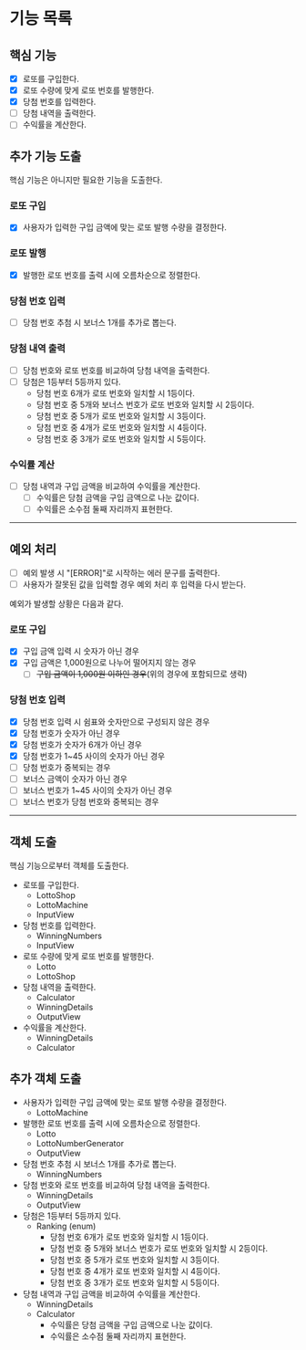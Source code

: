 # 기능 목록
## 핵심 기능

- [x] 로또를 구입한다.
- [x] 로또 수량에 맞게 로또 번호를 발행한다.
- [x] 당첨 번호를 입력한다.
- [ ] 당첨 내역을 출력한다.
- [ ] 수익률을 계산한다.

## 추가 기능 도출

핵심 기능은 아니지만 필요한 기능을 도출한다.

### 로또 구입
- [x] 사용자가 입력한 구입 금액에 맞는 로또 발행 수량을 결정한다.
### 로또 발행
- [x] 발행한 로또 번호를 출력 시에 오름차순으로 정렬한다.
### 당첨 번호 입력
- [ ] 당첨 번호 추첨 시 보너스 1개를 추가로 뽑는다.
### 당첨 내역 출력
- [ ] 당첨 번호와 로또 번호를 비교하여 당첨 내역을 출력한다.
- [ ] 당첨은 1등부터 5등까지 있다.
  - 당첨 번호 6개가 로또 번호와 일치할 시 1등이다.
  - 당첨 번호 중 5개와 보너스 번호가 로또 번호와 일치할 시 2등이다.
  - 당첨 번호 중 5개가 로또 번호와 일치할 시 3등이다.
  - 당첨 번호 중 4개가 로또 번호와 일치할 시 4등이다.
  - 당첨 번호 중 3개가 로또 번호와 일치할 시 5등이다.
### 수익률 계산
- [ ] 당첨 내역과 구입 금액을 비교하여 수익률을 계산한다.
  - [ ] 수익률은 당첨 금액을 구입 금액으로 나눈 값이다.
  - [ ] 수익률은 소수점 둘째 자리까지 표현한다.
---

## 예외 처리

- [ ] 예외 발생 시 "[ERROR]"로 시작하는 에러 문구를 출력한다.
- [ ] 사용자가 잘못된 값을 입력할 경우 예외 처리 후 입력을 다시 받는다.

예외가 발생할 상황은 다음과 같다.

### 로또 구입
- [x] 구입 금액 입력 시 숫자가 아닌 경우
- [x] 구입 금액은 1,000원으로 나누어 떨어지지 않는 경우
  - [ ] ~~구입 금액이 1,000원 이하인 경우~~(위의 경우에 포함되므로 생략)
### 당첨 번호 입력
- [x] 당첨 번호 입력 시 쉼표와 숫자만으로 구성되지 않은 경우
- [x] 당첨 번호가 숫자가 아닌 경우
- [x] 당첨 번호가 숫자가 6개가 아닌 경우
- [x] 당첨 번호가 1~45 사이의 숫자가 아닌 경우
- [ ] 당첨 번호가 중복되는 경우
- [ ] 보너스 금액이 숫자가 아닌 경우
- [ ] 보너스 번호가 1~45 사이의 숫자가 아닌 경우
- [ ] 보너스 번호가 당첨 번호와 중복되는 경우

---
## 객체 도출

핵심 기능으로부터 객체를 도출한다.

- 로또를 구입한다.
  - LottoShop
  - LottoMachine
  - InputView
- 당첨 번호를 입력한다.
  - WinningNumbers
  - InputView
- 로또 수량에 맞게 로또 번호를 발행한다.
  - Lotto
  - LottoShop
- 당첨 내역을 출력한다.
  - Calculator
  - WinningDetails
  - OutputView
- 수익률을 계산한다.
  - WinningDetails
  - Calculator

## 추가 객체 도출

- 사용자가 입력한 구입 금액에 맞는 로또 발행 수량을 결정한다.
  - LottoMachine
- 발행한 로또 번호를 출력 시에 오름차순으로 정렬한다.
  - Lotto
  - LottoNumberGenerator
  - OutputView
- 당첨 번호 추첨 시 보너스 1개를 추가로 뽑는다.
  - WinningNumbers
- 당첨 번호와 로또 번호를 비교하여 당첨 내역을 출력한다.
  - WinningDetails
  - OutputView
- 당첨은 1등부터 5등까지 있다.
  - Ranking (enum)
    - 당첨 번호 6개가 로또 번호와 일치할 시 1등이다.
    - 당첨 번호 중 5개와 보너스 번호가 로또 번호와 일치할 시 2등이다.
    - 당첨 번호 중 5개가 로또 번호와 일치할 시 3등이다.
    - 당첨 번호 중 4개가 로또 번호와 일치할 시 4등이다.
    - 당첨 번호 중 3개가 로또 번호와 일치할 시 5등이다.
- 당첨 내역과 구입 금액을 비교하여 수익률을 계산한다.
  - WinningDetails
  - Calculator
    - 수익률은 당첨 금액을 구입 금액으로 나눈 값이다.
    - 수익률은 소수점 둘째 자리까지 표현한다.
